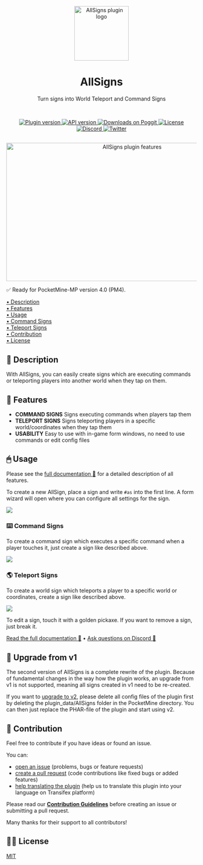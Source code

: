 <p align="center">
    <img src=".github/.media/logo.png" width="144" height="144" alt="AllSigns plugin logo">
</p>

<h1 align="center">AllSigns</h1>
<p align="center">Turn signs into World Teleport and Command Signs</p>

<br>

<p align="center">
    <a href="https://poggit.pmmp.io/p/AllSigns">
        <img src="https://poggit.pmmp.io/shield.state/AllSigns" alt="Plugin version">
    </a>
    <a href="https://github.com/pmmp/PocketMine-MP">
        <img src="https://poggit.pmmp.io/shield.api/AllSigns" alt="API version">
    </a>
    <a href="https://poggit.pmmp.io/p/AllSigns">
        <img src="https://poggit.pmmp.io/shield.dl/AllSigns" alt="Downloads on Poggit">
    </a>
    <a href="https://github.com/survanetwork/AllSigns/blob/master/LICENSE">
        <img src="https://img.shields.io/github/license/survanetwork/AllSigns.svg" alt="License">
    </a>
    <a href="https://discord.gg/t4Kg4j3829">
        <img src="https://img.shields.io/discord/685532530451283997?color=blueviolet" alt="Discord">
    </a>
    <a href="https://twitter.com/survanetwork">
        <img src="https://img.shields.io/twitter/url?label=SURVA%20network%20on%20Twitter&style=social&url=https%3A%2F%2Ftwitter.com%2Fsurvanetwork" alt="Twitter">
    </a>
</p>

##

<p align="center">
    <img src=".github/.media/feature-banner.png" width="650" height="365" alt="AllSigns plugin features">
</p>

✅ Ready for PocketMine-MP version 4.0 (PM4).

[• Description](#-description)  
[• Features](#-features)  
[• Usage](#-usage)  
[• Command Signs](#%EF%B8%8F-command-signs)  
[• Teleport Signs](#-teleport-signs)  
[• Contribution](#-contribution)  
[• License](#%EF%B8%8F-license)

## 📙 Description
With AllSigns, you can easily create signs which are executing commands or teleporting players into another world when they tap on them.

## 🎁 Features
- **COMMAND SIGNS** Signs executing commands when players tap them
- **TELEPORT SIGNS** Signs teleporting players in a specific world/coordinates when they tap them
- **USABILITY** Easy to use with in-game form windows, no need to use commands or edit config files

## 🖱 Usage
Please see the [full documentation 📖](https://plugins.surva.net/docs/AllSigns) for a detailed description of all features.

To create a new AllSign, place a sign and write `#as` into the first line. A form wizard will open where you can configure all settings for the sign.

![](.github/.media/create-new-sign.png)

### ⌨️ Command Signs
To create a command sign which executes a specific command when a player touches it, just create a sign like described above.

![](.github/.media/command-sign.png)

### 🌎 Teleport Signs
To create a world sign which teleports a player to a specific world or coordinates, create a sign like described above.

![](.github/.media/teleport-sign.png)

To edit a sign, touch it with a golden pickaxe. If you want to remove a sign, just break it.

[Read the full documentation 📖](https://plugins.surva.net/docs/AllSigns) • [Ask questions on Discord 💬](https://discord.gg/t4Kg4j3829)

## 🚧 Upgrade from v1
The second version of AllSigns is a complete rewrite of the plugin. Because of fundamental changes in the way how the plugin works, an upgrade from v1 is not supported, meaning all signs created in v1 need to be re-created.

If you want to [upgrade to v2](https://plugins.surva.net/docs/AllSigns/#upgradev1), please delete all config files of the plugin first by deleting the plugin_data/AllSigns folder in the PocketMine directory. You can then just replace the PHAR-file of the plugin and start using v2.

## 🙋‍ Contribution
Feel free to contribute if you have ideas or found an issue.

You can:
- [open an issue](https://github.com/survanetwork/AllSigns/issues) (problems, bugs or feature requests)
- [create a pull request](https://github.com/survanetwork/AllSigns/pulls) (code contributions like fixed bugs or added features)
- [help translating the plugin](https://www.transifex.com/surva/allsigns) (help us to translate this plugin into your language on Transifex platform)

Please read our **[Contribution Guidelines](CONTRIBUTING.md)** before creating an issue or submitting a pull request.

Many thanks for their support to all contributors!

## 👨‍⚖️ License
[MIT](https://github.com/survanetwork/AllSigns/blob/master/LICENSE)
